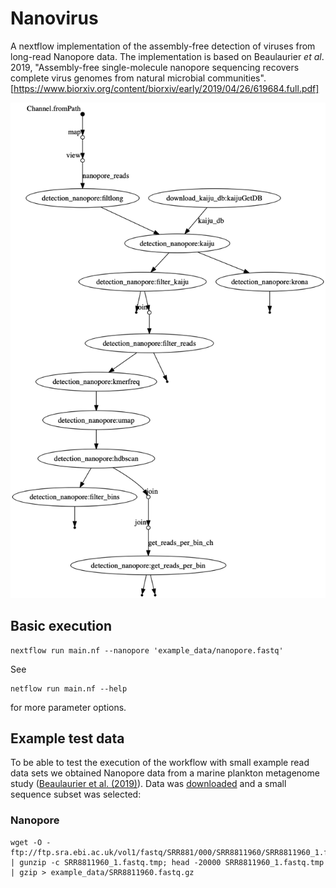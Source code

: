 # Nanovirus

A nextflow implementation of the assembly-free detection of viruses from long-read Nanopore data.
The implementation is based on Beaulaurier _et al_. 2019, "Assembly-free single-molecule nanopore sequencing
recovers complete virus genomes from natural microbial communities". [https://www.biorxiv.org/content/biorxiv/early/2019/04/26/619684.full.pdf]

![dag chart](figures/chart.png)

## Basic execution

````
nextflow run main.nf --nanopore 'example_data/nanopore.fastq'
````

See 

````
netflow run main.nf --help
````

for more parameter options. 


## Example test data

To be able to test the execution of the workflow with small example read data sets we obtained Nanopore data from a marine plankton metagenome study ([Beaulaurier et al. (2019)][1]). Data was [downloaded][2] and a small sequence subset was selected:

### Nanopore 

````
wget -O - ftp://ftp.sra.ebi.ac.uk/vol1/fastq/SRR881/000/SRR8811960/SRR8811960_1.fastq.gz | gunzip -c SRR8811960_1.fastq.tmp; head -20000 SRR8811960_1.fastq.tmp | gzip > example_data/SRR8811960.fastq.gz
````

[1]: https://www.biorxiv.org/content/10.1101/619684v1
[2]: https://www.ebi.ac.uk/ena/browser/view/PRJNA529454